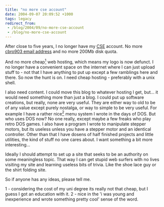```yaml
---
title: "no more cse account"
date: 2004-09-07 20:09:52 +1000
tags: legacy
redirect_from:
 - /blog/2004/09/no-more-cse-account
 - /blog/no-more-cse-account
---
```


After close to five years, I no longer have my <a href="http://www.cse.unsw.edu.au/">CSE</a> account. No more <A href="mailto:cbro903@cse.unsw.edu.au">cbro903 email address</a> and no more 200Mb disk quota.

And no more cheap<a href="#csefoot1"><sup>1</sup></a> web hosting, which means my logo is now defunct. I no longer have a convenient space on the internet where I can just upload stuff to - not that I have anything to put up except a few ramblings here and there. So now the hunt is on. I need cheap hosting - preferably with a unix shell.

I also need content. I could move this blog to whatever hosting I get, but... it would need something more than just a blog. I could put up software creations, but really, none are very useful. They are either way to old to be of any value except purely nostalga, or way to simple to be very useful. For example I have a rather nice<a href="#csefoot2"><sup>2</sup></a> menu system I wrote in the days of DOS. But who uses DOS now? No one really, except maybe a few freaks who play retro DOS games. I also have a program I wrote to manipulate stepper motors, but its useless unless you have a stepper motor and an identical controller. Other than that I have dosens of half finished projects and little utilities, the kind of stuff no one cares about. I want something a bit more interesting...

Ideally I should attempt to set up a site that seeks to be an authority on some meaningless topic. That way I can get stupid web surfers with no lives visiting my site and learning useless bits of trivia. Like the shoe lace guy or the shirt folding site.

So if anyone has any ideas, please tell me.

<a name="csefoot1">1</a> - considering the cost of my uni degree its really not that cheap, but I guess I got an education with it.
<a name="csefoot2">2</a> - nice in the 'i was young and inexperience and wrote something pretty cool' sense of the word.
